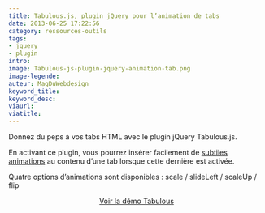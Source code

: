 ```yaml
---
title: Tabulous.js, plugin jQuery pour l’animation de tabs
date: 2013-06-25 17:22:56
category: ressources-outils
tags:
- jquery
- plugin
intro:
image: Tabulous-js-plugin-jquery-animation-tab.png
image-legende:
auteur: MagDuWebdesign
keyword_title:
keyword_desc:
viaurl:
viatitle:
---
```


<p>Donnez du peps à vos tabs HTML avec le plugin jQuery Tabulous.js.</p>
<p>En activant ce plugin, vous pourrez insérer facilement de <a title="CSS3 Animation et Transition : 20+ exemples et tutoriels" href="http://magazineduwebdesign.com/css3-animation-transition-exemples-tutoriels">subtiles animations</a> au contenu d’une tab lorsque cette dernière est activée.</p>
<p>Quatre options d’animations sont disponibles :&nbsp;scale / slideLeft / scaleUp / flip</p>
<p style="text-align: center;"><a class="button primary radius" href="http://git.aaronlumsden.com/tabulous.js/" target="_blank">Voir la démo Tabulous</a></p>

